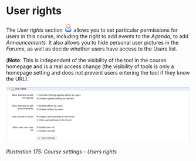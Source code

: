 # User rights

The _User rights_ section ![](../../.gitbook/assets/graphics325.png) allows you to set particular permissions for users in this course, including the right to add events to the _Agenda,_ to add _Announcements._ It also allows you to hide personal user pictures in the _Forums_, as well as decide whether users have access to the _Users_ list.

\(**Note**: This is independent of the visibility of the tool in the course homepage and is a real access change \(the visibility of tools is only a homepage setting and does not prevent users entering the tool if they know the URL\).

![](../../.gitbook/assets/images244.png)

_Illustration 175: Course settings – Users rights_

